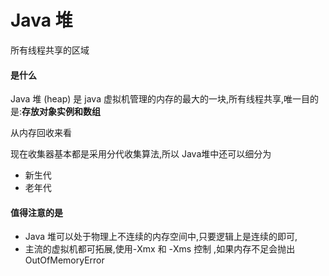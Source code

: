 # Java 堆

所有线程共享的区域

#### 是什么

Java 堆 (heap) 是 java 虚拟机管理的内存的最大的一块,所有线程共享,唯一目的是:**存放对象实例和数组**

从内存回收来看

现在收集器基本都是采用分代收集算法,所以 Java堆中还可以细分为

- 新生代
- 老年代

#### 值得注意的是

- Java 堆可以处于物理上不连续的内存空间中,只要逻辑上是连续的即可,
- 主流的虚拟机都可拓展,使用-Xmx 和 -Xms 控制 ,如果内存不足会抛出 OutOfMemoryError



